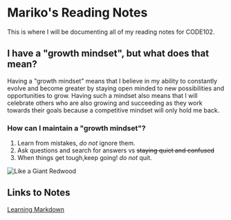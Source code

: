 
# Mariko's Reading Notes
This is where I will be documenting all of my reading notes for CODE102.

## I have a "growth mindset", but what does that mean?
Having a "growth mindset" means that I believe in my ability to constantly evolve and become greater by staying open minded to new possibilities and opportunities to grow. Having such a mindset also means that I will celebrate others who are also growing and succeeding as they work towards their goals because a competitive mindset will only hold me back.

### How can I maintain a "growth mindset"?
1. Learn from mistakes, _do not_ ignore them.
2. Ask questions and search for answers vs ~~staying quiet and confused~~
3. When things get tough,keep going! _do not_ quit.

![Like a Giant Redwood](https://image.shutterstock.com/image-vector/redwood-tree-silhouette-vector-illustration-260nw-1693964533.jpg)

## Links to Notes

[Learning Markdown](https://marikoalvarado.github.io/mark-down/)
